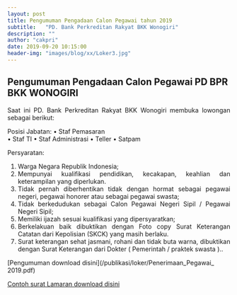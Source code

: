 ```yaml
---
layout: post
title: Pengumuman Pengadaan Calon Pegawai tahun 2019
subtitle:   "PD. Bank Perkreditan Rakyat BKK Wonogiri"
description: ""
author: "cakpri"
date: 2019-09-20 10:15:00
header-img: "images/blog/xx/Loker3.jpg"
---
```



## Pengumuman Pengadaan Calon Pegawai PD BPR BKK WONOGIRI

<div style="text-align: justify;">
Saat ini PD. Bank Perkreditan Rakyat BKK Wonogiri membuka lowongan sebagai berikut:

Posisi Jabatan:
• Staf Pemasaran  
• Staf TI
• Staf Administrasi 
• Teller
• Satpam

Persyaratan:
1. Warga Negara Republik Indonesia;
2. Mempunyai kualifikasi pendidikan, kecakapan, keahlian dan    keterampilan yang diperlukan.
3. Tidak pernah diberhentikan tidak dengan hormat sebagai pegawai    negeri, pegawai honorer atau sebagai   pegawai swasta;
4. Tidak berkedudukan sebagai Calon Pegawai Negeri Sipil / Pegawai    Negeri Sipil;
5. Memiliki ijazah sesuai kualifikasi yang dipersyaratkan;
6. Berkelakuan baik dibuktikan dengan Foto copy Surat Keterangan    Catatan dari Kepolisian  (SKCK) yang   masih berlaku.
7. Surat keterangan sehat jasmani, rohani dan tidak buta warna,    dibuktikan dengan Surat Keterangan dari Dokter (    Pemerintah /     praktek swasta )..</div>


[Pengumuman download disini](/publikasi/loker/Penerimaan_Pegawai_ 2019.pdf)

[Contoh surat Lamaran download disini](/Contoh_Surat_Lamaran.pdf)



